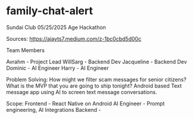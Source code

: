 # family-chat-alert

Sundai Club 05/25/2025 Age Hackathon

Sources: https://ajayts7.medium.com/z-1bc0cbd5d00c

Team Members

Avrahm - Project Lead
WillSarg - Backend Dev
Jacqueline - Backend Dev
Dominic - AI Engineer
Harry - AI Engineer

Problem Solving:
How might we filter scam messages for senior citizens?
What is the MVP that you are going to ship tonight?
Android based Text message app using AI to screen text message conversations.

Scope:
Frontend - React Native on Android
AI Engineer - Prompt engineering, AI Integrations
Backend - 
